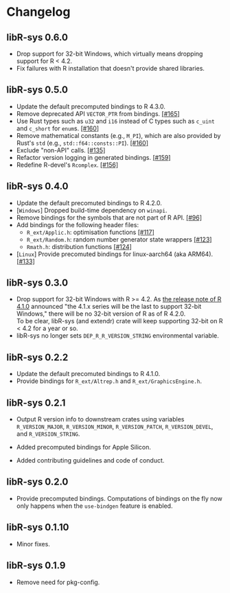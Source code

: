 # Changelog

## libR-sys 0.6.0

- Drop support for 32-bit Windows, which virtually means dropping support for R < 4.2.
- Fix failures with R installation that doesn't provide shared libraries.

## libR-sys 0.5.0

- Update the default precomputed bindings to R 4.3.0.
- Remove deprecated API `VECTOR_PTR` from bindings. [[#165]](https://github.com/extendr/libR-sys/pull/165)
- Use Rust types such as `u32` and `i16` instead of C types such as `c_uint` and `c_short` for `enum`s. [[#160]](https://github.com/extendr/libR-sys/pull/160)
- Remove mathematical constants (e.g., `M_PI`), which are also provided by Rust's `std` (e.g., `std::f64::consts::PI`). [[#160]](https://github.com/extendr/libR-sys/pull/160)
- Exclude "non-API" calls. [[#135]](https://github.com/extendr/libR-sys/pull/135)
- Refactor version logging in generated bindings. [[#159]](https://github.com/extendr/libR-sys/pull/159)
- Redefine R-devel's `Rcomplex`. [[#156]](https://github.com/extendr/libR-sys/pull/156)

## libR-sys 0.4.0

- Update the default precomuted bindings to R 4.2.0.
- [`Windows`] Dropped build-time dependency on `winapi`.
- Remove bindings for the symbols that are not part of R API. [[#96]](https://github.com/extendr/libR-sys/pull/96)
- Add bindings for the following header files:
  - `R_ext/Applic.h`: optimisation functions [[#117]](https://github.com/extendr/libR-sys/pull/117)
  - `R_ext/Random.h`: random number generator state wrappers [[#123]](https://github.com/extendr/libR-sys/pull/123)
  - `Rmath.h`: distribution functions [[#124]](https://github.com/extendr/libR-sys/pull/124)
- [`Linux`] Provide precomuted bindings for linux-aarch64 (aka ARM64). [[#133]](https://github.com/extendr/libR-sys/pull/133)

## libR-sys 0.3.0

- Drop support for 32-bit Windows with R >= 4.2. As
  [the release note of R 4.1.0](https://stat.ethz.ch/pipermail/r-announce/2021/000670.html)
  announced "the 4.1.x series will be the last to support 32-bit Windows,"
  there will be no 32-bit version of R as of R 4.2.0.  
  To be clear, libR-sys (and extendr) crate will keep supporting 32-bit on R <
  4.2 for a year or so.
- libR-sys no longer sets `DEP_R_R_VERSION_STRING` environmental variable.

## libR-sys 0.2.2

- Update the default precomuted bindings to R 4.1.0.
- Provide bindings for `R_ext/Altrep.h` and `R_ext/GraphicsEngine.h`.

## libR-sys 0.2.1

- Output R version info to downstream crates using variables `R_VERSION_MAJOR`,
 `R_VERSION_MINOR`, `R_VERSION_PATCH`, `R_VERSION_DEVEL`, and `R_VERSION_STRING`.

- Added precomputed bindings for Apple Silicon.

- Added contributing guidelines and code of conduct.

## libR-sys 0.2.0

- Provide precomputed bindings. Computations of bindings on the fly now only
  happens when the `use-bindgen` feature is enabled.

## libR-sys 0.1.10

- Minor fixes.

## libR-sys 0.1.9

- Remove need for pkg-config.
